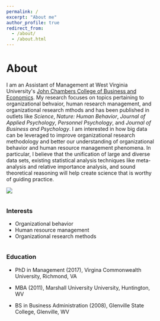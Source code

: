 ```yaml
---
permalink: /
excerpt: "About me"
author_profile: true
redirect_from: 
  - /about/
  - /about.html
---
```

<h1> About </h1>
<p>I am an Assistant of Management at West Virginia University's <a href="https://business.wvu.edu">John Chambers College of Business and Economics</a>. My research focuses on topics pertaining to organizational behvaior, human research management, and organizational research mthods and has been published in outlets like <i>Science</i>, <i>Nature: Human Behavior</i>, <i>Journal of Applied Psychology</i>, <i>Personnel Psychology</i>, and <i>Journal of Business and Psychology</i>. I am interested in how big data can be leveraged to improve organizational research methodology and better our understanding of organizational behavior and human resource management phenomena. In particular, I believe that the unification of large and diverse data sets, existing statistical analysis techniques like meta-analysis and relative importance analysis, and sound theoretical reasoning will help create science that is worthy of guiding practice.</p>

<img src='/images/WVU1.jpg'>

<html>
<head>
<meta name="viewport" content="width=device-width, initial-scale=1">
<style>
* {
  box-sizing: border-box;
}

/* Create two equal columns that floats next to each other */
.column {
  float: left;
  width: 50%;
  padding: 10px;
  height: 300px
}

/* Clear floats after the columns */
.row:after {
  content: "";
  display: table;
  clear: both;
}
</style>
</head>
<body>

<div class="row">
  <div class="column">
    <h3>Interests</h3>
    <ul>
      <li>Organizational behavior</li>
      <li>Human resource management</li>
      <li>Organizational research methods</li>
    </ul>
  </div>
  <div class="column">
    <h3>Education</h3>
    <ul class="ul-edu fa-ul">
      <li>
        <i class="fa-li fa fa-graduation-cap"></i>
        <div class="description">
          <p class="course">PhD in Management (2017), Virgina Commonwealth University, Richmond, VA</p>
        </div>
      <li>
        <i class="fa-li fa fa-graduation-cap"></i>
        <div class="description">
          <p class="course">MBA (2011), Marshall University University, Huntington, WV</p>
        </div>
       <li>
        <i class="fa-li fa fa-graduation-cap"></i>
        <div class="description">
          <p class="course">BS in Business Administration (2008), Glenville State College, Glenville, WV</p>
        </div>
      </li>

  </div>
</div>

</body>
</html>

